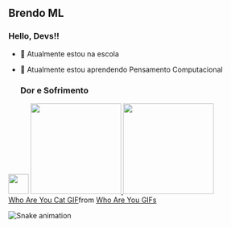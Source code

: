 ## Brendo ML
### Hello, Devs!!
- 🔭 Atualmente estou na escola
- 🌱 Atualmente estou aprendendo Pensamento Computacional 

  ### Dor e Sofrimento

<img src="https://cdn.jsdelivr.net/gh/devicons/devicon/icons/git/git-original.svg" width="40" height="40"/>

            
           
<a href="https://github.com/brendoceja1A">
<img height="180em" src="https://github-readme-stats.vercel.app/api/top-langs/?username=brendoceja1A&layout=compact&langs_count=7&theme=dracula"/>
<img height="180em" src="https://github-readme-stats.vercel.app/api?username=brendoceja1A&show_icons=true&theme=dracula&include_all_commits=true&count_private=true"/>
</div>

<div class="tenor-gif-embed" data-postid="24607471" data-share-method="host" data-aspect-ratio="0.7125" data-width="100%"><a href="https://tenor.com/view/who-are-you-cat-cat-staring-confused-weird-gif-24607471">Who Are You Cat GIF</a>from <a href="https://tenor.com/search/who+are+you-gifs">Who Are You GIFs</a></div> <script type="text/javascript" async src="https://tenor.com/embed.js"></script>

![Snake animation](https://github.com/seu-usuário-aqui/brendoceja1A/blob/output/github-contribution-grid-snake.svg)
